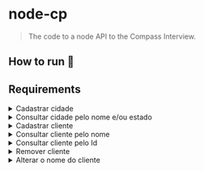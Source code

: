 # node-cp
> The code to a node API to the Compass Interview.

## How to run 🚀

## Requirements

<details>
  <summary>Cadastrar cidade</summary>
  
  | FR (functional requirements) | NFR (non-functional requirements) | OK |
  |------------------------------|-----------------------------------|----------------|
  | Deve ser possível cadastrar uma nova cidade ao informar corretamente os dados pedidos | | ✅ |
  | Não é possível cadastrar duas ou mais cidades com o mesmo nome e o mesmo estado | | ✅ |
</details>

<details>
  <summary>Consultar cidade pelo nome e/ou estado</summary>

  | FR (functional requirements) | NFR (non-functional requirements) | OK |
  |------------------------------|-----------------------------------|----------------|
  | Deve ser possível buscar uma cidade informando seu nome e/ou o estado a qual pertence | Pode utilizar parametros de query para filtrar | ✅ |
  | Ao não informar dados para o filtro, poderão ser trazidas todas as cidades | Deverá conter paginação para controle | ✅ |
</details>

<details>
  <summary>Cadastrar cliente</summary>

  | FR (functional requirements) | NFR (non-functional requirements) | OK |
  |------------------------------|-----------------------------------|----------------|
  | Deve ser possível cadastrar um novo cliente ao informar corretamente os dados pedidos | | ✅ |
  | Cada cliente deverá ter uma cidade associada (cidade onde mora) | | ✅ |
  | Não será possível cadastrar um cliente com data de nascimento maior que a data de hoje | | ✅ |
</details>

<details>
  <summary>Consultar cliente pelo nome</summary>

  | FR (functional requirements) | NFR (non-functional requirements) | OK |
  |------------------------------|-----------------------------------|----------------|
  | Deve ser possível buscar clientes informando seu nome (ou parte) | Pode utilizar parametros de query para filtrar ou parâmetro de rota | ✅ |
</details>

<details>
  <summary>Consultar cliente pelo Id</summary>

  | FR (functional requirements) | NFR (non-functional requirements) | OK |
  |------------------------------|-----------------------------------|----------------|
  | Deve ser possível buscar um cliente específico informando seu identificador | Utilizar parâmetros de rota | |
</details>

<details>
  <summary>Remover cliente</summary>

  | FR (functional requirements) | NFR (non-functional requirements) | OK |
  |------------------------------|-----------------------------------|----------------|
  | Deve ser possível remover um cliente informando seu identificador | Utilizar parâmetros de rota | |
</details>

<details>
  <summary>Alterar o nome do cliente</summary>

  | FR (functional requirements) | NFR (non-functional requirements) | OK |
  |------------------------------|-----------------------------------|----------------|
  | Deve ser possível alterar o nome do cliente | Utilizar parâmetros de rota | |
</details>